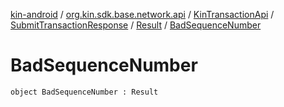 [kin-android](../../../../index.md) / [org.kin.sdk.base.network.api](../../../index.md) / [KinTransactionApi](../../index.md) / [SubmitTransactionResponse](../index.md) / [Result](index.md) / [BadSequenceNumber](./-bad-sequence-number.md)

# BadSequenceNumber

`object BadSequenceNumber : Result`